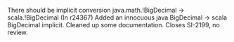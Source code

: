 There should be implicit conversion java.math.!BigDecimal -> scala.!BigDecimal
(In r24367) Added an innocuous java BigDecimal -> scala BigDecimal implicit.
Cleaned up some documentation.  Closes SI-2199, no review.
